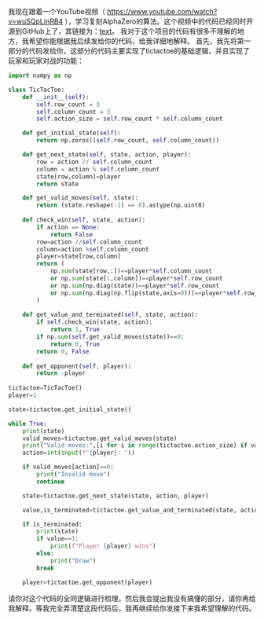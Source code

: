 我现在跟着一个YouTube视频（ https://www.youtube.com/watch?v=wuSQpLinRB4 ），学习复刻AlphaZero的算法。这个视频中的代码已经同时开源到GitHub上了，其链接为：[text](https://github.com/foersterrobert/AlphaZeroFromScratch)。
我对于这个项目的代码有很多不理解的地方，我希望你能根据我后续发给你的代码，给我详细地解释。
首先，我先将第一部分的代码发给你，这部分的代码主要实现了tictactoe的基础逻辑，并且实现了玩家和玩家对战的功能：

```python
import numpy as np

class TicTacToe:
    def __init__(self):
        self.row_count = 3
        self.column_count = 3
        self.action_size = self.row_count * self.column_count

    def get_initial_state(self):
        return np.zeros((self.row_count, self.column_count))

    def get_next_state(self, state, action, player):
        row = action // self.column_count
        column = action % self.column_count
        state[row,column]=player
        return state

    def get_valid_moves(self, state):
        return (state.reshape(-1) == 0).astype(np.uint8)
    
    def check_win(self, state, action):
        if action == None:
            return False
        row=action //self.column_count
        column=action %self.column_count
        player=state[row,column]
        return (
            np.sum(state[row,:])==player*self.column_count
            or np.sum(state[:,column])==player*self.row_count
            or np.sum(np.diag(state))==player*self.row_count
            or np.sum(np.diag(np.flip(state,axis=0)))==player*self.row_count
        )
    
    def get_value_and_terminated(self, state, action):
        if self.check_win(state, action):
            return 1, True
        if np.sum(self.get_valid_moves(state))==0:
            return 0, True
        return 0, False
    
    def get_opponent(self, player):
        return -player
    
tictactoe=TicTacToe()
player=1

state=tictactoe.get_initial_state()

while True:
    print(state)
    valid_moves=tictactoe.get_valid_moves(state)
    print("Valid moves:",[i for i in range(tictactoe.action_size) if valid_moves[i]==1])
    action=int(input(f"{player}: "))

    if valid_moves[action]==0:
        print("Invalid move")
        continue

    state=tictactoe.get_next_state(state, action, player)

    value,is_terminated=tictactoe.get_value_and_terminated(state, action)

    if is_terminated:
        print(state)
        if value==1:
            print(f"Player {player} wins")
        else:
            print("Draw")
        break

    player=tictactoe.get_opponent(player)
```

请你对这个代码的全同逻辑进行梳理，然后我会提出我没有搞懂的部分，请你再给我解释。等我完全弄清楚这段代码后，我再继续给你发接下来我希望理解的代码。